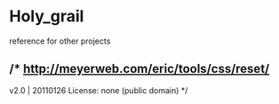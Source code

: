 # Holy_grail
reference for other projects

## /* http://meyerweb.com/eric/tools/css/reset/ 
   v2.0 | 20110126
   License: none (public domain)
*/